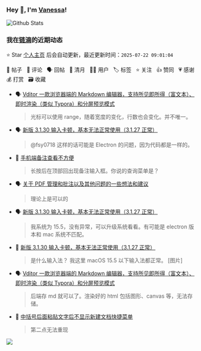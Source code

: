 ### Hey 👋, I'm [Vanessa](http://vanessa.b3log.org/)!

![Github Stats](https://github-readme-stats.vercel.app/api?username=Vanessa219&show_icons=true)

<!--events start -->

### 我在[链滴](https://ld246.com)的近期动态

⭐️ Star [个人主页](https://github.com/Vanessa219/Vanessa219) 后会自动更新，最近更新时间：`2025-07-22 09:01:04`

📝 帖子 &nbsp; 💬 评论 &nbsp; 🗣 回帖 &nbsp; 🌙 清月 &nbsp; 👨‍💻 用户 &nbsp; 🏷️ 标签 &nbsp; ⭐️ 关注 &nbsp; 👍 赞同 &nbsp; 💗 感谢 &nbsp; 💰 打赏 &nbsp; 🗃 收藏

* 🗣 [Vditor 一款浏览器端的 Markdown 编辑器，支持所见即所得（富文本）、即时渲染（类似 Typora）和分屏预览模式](https://ld246.com/article/1549638745630/comment/1752544615606#comments)

  > 光标可以使用 range，随着宽度的变化，行数也会变化。并不唯一。
* 🗣 [新版 3.1.30 输入卡顿，基本无法正常使用（3.1.27 正常）](https://ld246.com/article/1747813879688/comment/1749172458348#comments)

  > @fsy0718 这样的话可能是 Electron 的问题，因为代码都是一样的。
* 💬 [手机端备注查看不方便](https://ld246.com/article/1751249198873/comment/1751259113834#comments)

  > 长按后在顶部回出现备注输入框。你说的查询菜单是？
* 🗣 [关于 PDF 管理和批注以及其他问题的一些想法和建议](https://ld246.com/article/1702963413735/comment/1750908142477#comments)

  > 理论上是可以的
* 🗣 [新版 3.1.30 输入卡顿，基本无法正常使用（3.1.27 正常）](https://ld246.com/article/1747813879688/comment/1749172458348#comments)

  > 我系统为 15.5，没有异常，可以升级系统看看。有可能是 electron 版本和 mac 系统不匹配。
* 💬 [新版 3.1.30 输入卡顿，基本无法正常使用（3.1.27 正常）](https://ld246.com/article/1747813879688/comment/1748874938719#comments)

  > 是什么输入法？ 我这里 macOS 15.5 以下输入法都正常。 [图片]
* 🗣 [Vditor 一款浏览器端的 Markdown 编辑器，支持所见即所得（富文本）、即时渲染（类似 Typora）和分屏预览模式](https://ld246.com/article/1549638745630/comment/1748530972151#comments)

  > 后端存 md 就可以了。渲染好的 html 包括图形、canvas 等，无法存储。
* 💬 [中括号后面粘贴文字后不显示新建文档快捷菜单](https://ld246.com/article/1748433071644/comment/1748436591857#comments)

  > 第二点无法重现


<!--events end -->

<a title="Hits" target="_blank" href="https://github.com/Vanessa219/Vanessa219"><img src="https://hits.b3log.org/Vanessa219/Vanessa219.svg"></a>
